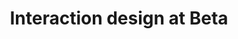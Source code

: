 ---
layout: article
title: "Interaction design at Beta"
description: "Where to start with interaction design..."
tags: interaction-design
order: 1
---